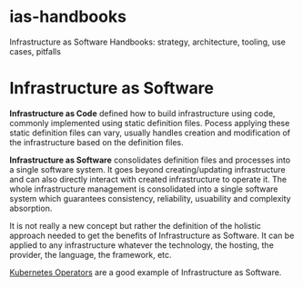 # ias-handbooks
Infrastructure as Software Handbooks: strategy, architecture, tooling, use cases, pitfalls

# Infrastructure as Software

**Infrastructure as Code** defined how to build infrastructure using code, commonly implemented using static definition files.
Pocess applying these static definition files can vary, usually handles creation and modification of the infrastructure based on the definition files.

**Infrastructure as Software** consolidates definition files and processes into a single software system. It goes beyond creating/updating infrastructure and can also directly interact with created infrastructure to operate it. The whole infrastructure management is consolidated into a single software system which guarantees consistency, reliability, usuability and complexity absorption.

It is not really a new concept but rather the definition of the holistic approach needed to get the benefits of Infrastructure as Software.
It can be applied to any infrastructure whatever the technology, the hosting, the provider, the language, the framework, etc.

[Kubernetes Operators](https://kubernetes.io/docs/concepts/extend-kubernetes/operator/#motivation) are a good example of Infrastructure as Software.
